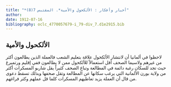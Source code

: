 ```yaml
---
title: "*أخبار وأفكار : الألكحول والأمية*. المقتبس 7(8)"
author: 
date: 1912-07-16
bibliography: oclc_4770057679-i_79-div_7.d1e2915.bib
---
```




##  الألكحول والأمية 


 لاحظوا في ألمانيا أن لانتشار الألكحول علاقة بتعليم الشعب فالعملة الذين يطالعون أكثر من غيرهم ولاسيما الصحف أقل استعمالاً للألكحول ممن لا يطالعون ففي إقليم ورتمبرغ حيث تجد للسكان رغبة دائمة في المطالعة وتباع الصحف كثيراً يقل شاربو المسكرات أكثر من ولاية بورن الألمانية التي يرغب سكانها عن المطالعة وتقل صحفها وبذلك تسقط دعوى من قال أن العملة يزيد تعاطيهم المسكرات كلما قل عملهم وكثر فراغهم. 
